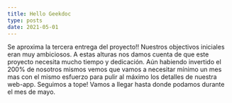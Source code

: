 ```yaml
---
title: Hello Geekdoc
type: posts
date: 2021-05-01
---
```


Se aproxima la tercera entrega del proyecto!!
Nuestros objectivos iniciales eran muy ambiciosos. A estas alturas nos damos cuenta de que este proyecto necesita mucho tiempo y dedicación. Aún habiendo invertido el 200% de nosotros mismos vemos que vamos a necesitar mínimo un mes mas con el mismo esfuerzo para pulir al máximo los detalles de nuestra web-app.
Seguimos a tope! Vamos a llegar hasta donde podamos durante el mes de mayo.